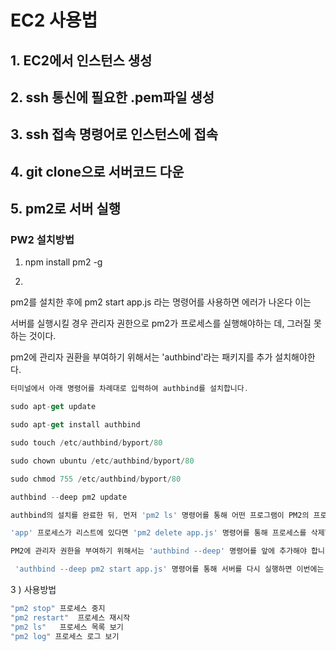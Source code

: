 <h1>EC2 사용법</h1>

<h2>1. EC2에서 인스턴스 생성</h2>

<h2>2. ssh 통신에 필요한 .pem파일 생성</h2>

<h2>3. ssh 접속 명령어로 인스턴스에 접속</h2>

<h2>4. git clone으로 서버코드 다운</h2>

<h2>5. pm2로 서버 실행</h2>

### PW2 설치방법

1) npm install pm2 -g

2)

pm2를 설치한 후에 pm2 start app.js 라는 명령어를 사용하면 에러가 나온다 이는

서버를 실행시킬 경우 관리자 권한으로 pm2가 프로세스를 실행해야하는 데, 그러질 못하는 것이다.

pm2에 관리자 권환을 부여하기 위해서는 'authbind'라는 패키지를 추가 설치해야한다.

```jsx
터미널에서 아래 명령어를 차례대로 입력하여 authbind를 설치합니다.

sudo apt-get update

sudo apt-get install authbind

sudo touch /etc/authbind/byport/80

sudo chown ubuntu /etc/authbind/byport/80

sudo chmod 755 /etc/authbind/byport/80

authbind --deep pm2 update

authbind의 설치를 완료한 뒤, 먼저 'pm2 ls' 명령어를 통해 어떤 프로그램이 PM2의 프로세스 리스트에 등록되어 있는지 확인합니다.

'app' 프로세스가 리스트에 있다면 'pm2 delete app.js' 명령어를 통해 프로세스를 삭제합니다. authbind 설치 전에 실행되고 있던 프로세스에는 관리자 권한을 부여하지 못하기 때문입니다.

PM2에 관리자 권한을 부여하기 위해서는 'authbind --deep' 명령어를 앞에 추가해야 합니다.

 'authbind --deep pm2 start app.js' 명령어를 통해 서버를 다시 실행하면 이번에는 문제없이 작동할 것입니다.
```

3 ) 사용방법

```jsx
"pm2 stop" 프로세스 중지
"pm2 restart"  프로세스 재시작
"pm2 ls"   프로세스 목록 보기
"pm2 log" 프로세스 로그 보기
```

